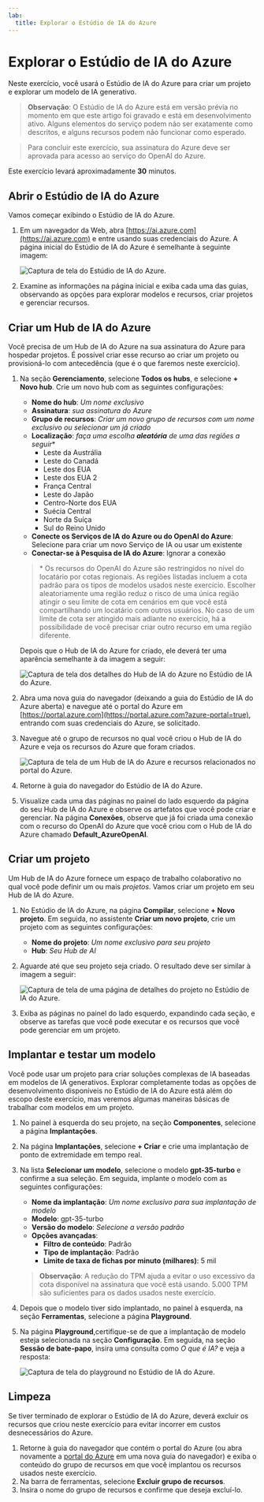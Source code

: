 ```yaml
---
lab:
  title: Explorar o Estúdio de IA do Azure
---
```


# Explorar o Estúdio de IA do Azure

Neste exercício, você usará o Estúdio de IA do Azure para criar um projeto e explorar um modelo de IA generativo.

> **Observação**: O Estúdio de IA do Azure está em versão prévia no momento em que este artigo foi gravado e está em desenvolvimento ativo. Alguns elementos do serviço podem não ser exatamente como descritos, e alguns recursos podem não funcionar como esperado.

> Para concluir este exercício, sua assinatura do Azure deve ser aprovada para acesso ao serviço do OpenAI do Azure.

Este exercício levará aproximadamente **30** minutos.

## Abrir o Estúdio de IA do Azure

Vamos começar exibindo o Estúdio de IA do Azure.

1. Em um navegador da Web, abra [https://ai.azure.com](https://ai.azure.com) e entre usando suas credenciais do Azure. A página inicial do Estúdio de IA do Azure é semelhante à seguinte imagem:

    ![Captura de tela do Estúdio de IA do Azure.](./media/azure-ai-studio-home.png)

1. Examine as informações na página inicial e exiba cada uma das guias, observando as opções para explorar modelos e recursos, criar projetos e gerenciar recursos.

## Criar um Hub de IA do Azure

Você precisa de um Hub de IA do Azure na sua assinatura do Azure para hospedar projetos. É possível criar esse recurso ao criar um projeto ou provisioná-lo com antecedência (que é o que faremos neste exercício).

1. Na seção **Gerenciamento**, selecione **Todos os hubs**, e selecione **+ Novo hub**. Crie um novo hub com as seguintes configurações:
    - **Nome do hub**: *Um nome exclusivo*
    - **Assinatura**: *sua assinatura do Azure*
    - **Grupo de recursos**: *Criar um novo grupo de recursos com um nome exclusivo ou selecionar um já criado*
    - **Localização**: *faça uma escolha **aleatória** de uma das regiões a seguir*\*
        - Leste da Austrália
        - Leste do Canadá
        - Leste dos EUA
        - Leste dos EUA 2
        - França Central
        - Leste do Japão
        - Centro-Norte dos EUA
        - Suécia Central
        - Norte da Suíça
        - Sul do Reino Unido
    - **Conecte os Serviços de IA do Azure ou do OpenAI do Azure**: Selecione para criar um novo Serviço de IA ou usar um existente
    - **Conectar-se à Pesquisa de IA do Azure**: Ignorar a conexão

    > \* Os recursos do OpenAI do Azure são restringidos no nível do locatário por cotas regionais. As regiões listadas incluem a cota padrão para os tipos de modelos usados neste exercício. Escolher aleatoriamente uma região reduz o risco de uma única região atingir o seu limite de cota em cenários em que você está compartilhando um locatário com outros usuários. No caso de um limite de cota ser atingido mais adiante no exercício, há a possibilidade de você precisar criar outro recurso em uma região diferente.

    Depois que o Hub de IA do Azure for criado, ele deverá ter uma aparência semelhante à da imagem a seguir:

    ![Captura de tela dos detalhes do Hub de IA do Azure no Estúdio de IA do Azure.](./media/azure-ai-resource.png)

1. Abra uma nova guia do navegador (deixando a guia do Estúdio de IA do Azure aberta) e navegue até o portal do Azure em [https://portal.azure.com](https://portal.azure.com?azure-portal=true), entrando com suas credenciais do Azure, se solicitado.
1. Navegue até o grupo de recursos no qual você criou o Hub de IA do Azure e veja os recursos do Azure que foram criados.

    ![Captura de tela de um Hub de IA do Azure e recursos relacionados no portal do Azure.](./media/azure-portal.png)

1. Retorne à guia do navegador do Estúdio de IA do Azure.
1. Visualize cada uma das páginas no painel do lado esquerdo da página do seu Hub de IA do Azure e observe os artefatos que você pode criar e gerenciar. Na página **Conexões**, observe que já foi criada uma conexão com o recurso do OpenAI do Azure que você criou com o Hub de IA do Azure chamado **Default_AzureOpenAI**.

## Criar um projeto

Um Hub de IA do Azure fornece um espaço de trabalho colaborativo no qual você pode definir um ou mais *projetos*. Vamos criar um projeto em seu Hub de IA do Azure.

1. No Estúdio de IA do Azure, na página **Compilar**, selecione **+ Novo projeto**. Em seguida, no assistente **Criar um novo projeto**, crie um projeto com as seguintes configurações:
    - **Nome do projeto**: *Um nome exclusivo para seu projeto*
    - **Hub**: *Seu Hub de AI*
1. Aguarde até que seu projeto seja criado. O resultado deve ser similar à imagem a seguir:

    ![Captura de tela de uma página de detalhes do projeto no Estúdio de IA do Azure.](./media/azure-ai-project.png)

1. Exiba as páginas no painel do lado esquerdo, expandindo cada seção, e observe as tarefas que você pode executar e os recursos que você pode gerenciar em um projeto.

## Implantar e testar um modelo

Você pode usar um projeto para criar soluções complexas de IA baseadas em modelos de IA generativos. Explorar completamente todas as opções de desenvolvimento disponíveis no Estúdio de IA do Azure está além do escopo deste exercício, mas veremos algumas maneiras básicas de trabalhar com modelos em um projeto.

1. No painel à esquerda do seu projeto, na seção **Componentes**, selecione a página **Implantações**.
1. Na página **Implantações**, selecione **+ Criar** e crie uma implantação de ponto de extremidade em tempo real.
1. Na lista **Selecionar um modelo**, selecione o modelo **gpt-35-turbo** e confirme a sua seleção. Em seguida, implante o modelo com as seguintes configurações:
    - **Nome da implantação**: *Um nome exclusivo para sua implantação de modelo*
    - **Modelo**: gpt-35-turbo
    - **Versão do modelo**: *Selecione a versão padrão*
    - **Opções avançadas**:
        - **Filtro de conteúdo**: Padrão
        - **Tipo de implantação**: Padrão
        - **Limite de taxa de fichas por minuto (milhares)**: 5 mil

    > **Observação**: A redução do TPM ajuda a evitar o uso excessivo da cota disponível na assinatura que você está usando. 5.000 TPM são suficientes para os dados usados neste exercício.

1. Depois que o modelo tiver sido implantado, no painel à esquerda, na seção **Ferramentas**, selecione a página **Playground**.
1. Na página **Playground**,certifique-se de que a implantação de modelo esteja selecionada na seção **Configuração**. Em seguida, na seção **Sessão de bate-papo**, insira uma consulta como *O que é IA?* e veja a resposta:

    ![Captura de tela do playground no Estúdio de IA do Azure.](./media/playground.png)

## Limpeza

Se tiver terminado de explorar o Estúdio de IA do Azure, deverá excluir os recursos que criou neste exercício para evitar incorrer em custos desnecessários do Azure.

1. Retorne à guia do navegador que contém o portal do Azure (ou abra novamente a [portal do Azure](https://portal.azure.com?azure-portal=true) em uma nova guia do navegador) e exiba o conteúdo do grupo de recursos em que você implantou os recursos usados neste exercício.
1. Na barra de ferramentas, selecione **Excluir grupo de recursos**.
1. Insira o nome do grupo de recursos e confirme que deseja excluí-lo.
